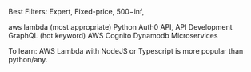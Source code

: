 Best Filters: Expert, Fixed-price, $500-$inf, 

aws lambda (most appropriate)
Python
Auth0
API, API Development
GraphQL (hot keyword)
AWS Cognito
Dynamodb
Microservices

To learn:
AWS Lambda with NodeJS or Typescript is more popular than python/any.


